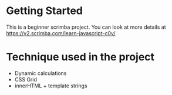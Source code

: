 # Getting Started 
This is a beginner scrimba project. You can look at more details at https://v2.scrimba.com/learn-javascript-c0v/

# Technique used in the project 
- Dynamic calculations 
- CSS Grid 
- innerHTML + template strings